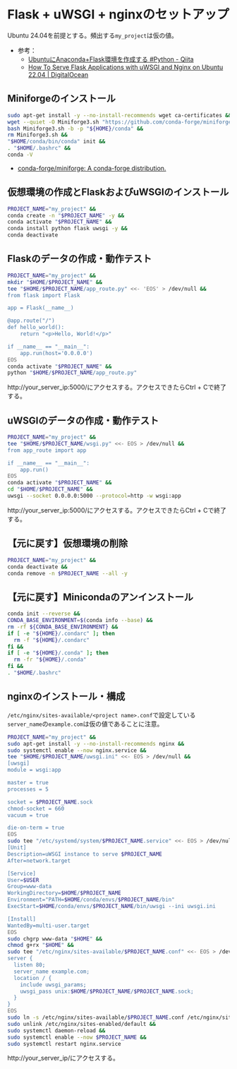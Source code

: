 # Flask + uWSGI + nginxのセットアップ
Ubuntu 24.04を前提とする。頻出する`my_project`は仮の値。
- 参考：
  - [UbuntuにAnaconda+Flask環境を作成する #Python - Qiita](https://qiita.com/katsujitakeda/items/b8e0cdc04611e3645f76#nginx%E3%81%AE%E8%A8%AD%E5%AE%9A)
  - [How To Serve Flask Applications with uWSGI and Nginx on Ubuntu 22.04 | DigitalOcean](https://www.digitalocean.com/community/tutorials/how-to-serve-flask-applications-with-uwsgi-and-nginx-on-ubuntu-22-04#step-6-configuring-nginx-to-proxy-requests)

## Miniforgeのインストール
```sh
sudo apt-get install -y --no-install-recommends wget ca-certificates &&
wget --quiet -O Miniforge3.sh "https://github.com/conda-forge/miniforge/releases/latest/download/Miniforge3-$(uname)-$(uname -m).sh" &&
bash Miniforge3.sh -b -p "${HOME}/conda" &&
rm Miniforge3.sh &&
"$HOME/conda/bin/conda" init &&
. "$HOME/.bashrc" &&
conda -V
```
- [conda-forge/miniforge: A conda-forge distribution.](https://github.com/conda-forge/miniforge)

## 仮想環境の作成とFlaskおよびuWSGIのインストール
```sh
PROJECT_NAME="my_project" &&
conda create -n "$PROJECT_NAME" -y &&
conda activate "$PROJECT_NAME" &&
conda install python flask uwsgi -y &&
conda deactivate
```

## Flaskのデータの作成・動作テスト
```sh
PROJECT_NAME="my_project" &&
mkdir "$HOME/$PROJECT_NAME" &&
tee "$HOME/$PROJECT_NAME/app_route.py" <<- 'EOS' > /dev/null &&
from flask import Flask

app = Flask(__name__)

@app.route("/")
def hello_world():
    return "<p>Hello, World!</p>"

if __name__ == "__main__":
    app.run(host='0.0.0.0')
EOS
conda activate "$PROJECT_NAME" &&
python "$HOME/$PROJECT_NAME/app_route.py"
```

http://your_server_ip:5000/にアクセスする。アクセスできたらCtrl + Cで終了する。

## uWSGIのデータの作成・動作テスト
```sh
PROJECT_NAME="my_project" &&
tee "$HOME/$PROJECT_NAME/wsgi.py" <<- EOS > /dev/null &&
from app_route import app

if __name__ == "__main__":
    app.run()
EOS
conda activate "$PROJECT_NAME" &&
cd "$HOME/$PROJECT_NAME" &&
uwsgi --socket 0.0.0.0:5000 --protocol=http -w wsgi:app
```
http://your_server_ip:5000/にアクセスする。アクセスできたらCtrl + Cで終了する。

## 【元に戻す】仮想環境の削除
```sh
PROJECT_NAME="my_project" &&
conda deactivate &&
conda remove -n $PROJECT_NAME --all -y
```

## 【元に戻す】Minicondaのアンインストール
```sh
conda init --reverse &&
CONDA_BASE_ENVIRONMENT=$(conda info --base) &&
rm -rf ${CONDA_BASE_ENVIRONMENT} &&
if [ -e "${HOME}/.condarc" ]; then
  rm -f "${HOME}/.condarc"
fi &&
if [ -e "${HOME}/.conda" ]; then
  rm -fr "${HOME}/.conda"
fi &&
. "$HOME/.bashrc"
```

## nginxのインストール・構成
`/etc/nginx/sites-available/<project name>.conf`で設定している`server_name`の`example.com`は仮の値であることに注意。
```sh
PROJECT_NAME="my_project" &&
sudo apt-get install -y --no-install-recommends nginx &&
sudo systemctl enable --now nginx.service &&
tee "$HOME/$PROJECT_NAME/uwsgi.ini" <<- EOS > /dev/null &&
[uwsgi]
module = wsgi:app

master = true
processes = 5

socket = $PROJECT_NAME.sock
chmod-socket = 660
vacuum = true

die-on-term = true
EOS
sudo tee "/etc/systemd/system/$PROJECT_NAME.service" <<- EOS > /dev/null &&
[Unit]
Description=uWSGI instance to serve $PROJECT_NAME
After=network.target

[Service]
User=$USER
Group=www-data
WorkingDirectory=$HOME/$PROJECT_NAME
Environment="PATH=$HOME/conda/envs/$PROJECT_NAME/bin"
ExecStart=$HOME/conda/envs/$PROJECT_NAME/bin/uwsgi --ini uwsgi.ini

[Install]
WantedBy=multi-user.target
EOS
sudo chgrp www-data "$HOME" &&
chmod g+rx "$HOME" &&
sudo tee "/etc/nginx/sites-available/$PROJECT_NAME.conf" <<- EOS > /dev/null &&
server {
  listen 80;
  server_name example.com;
  location / {
    include uwsgi_params;
    uwsgi_pass unix:$HOME/$PROJECT_NAME/$PROJECT_NAME.sock;
  }
}
EOS
sudo ln -s /etc/nginx/sites-available/$PROJECT_NAME.conf /etc/nginx/sites-enabled/$PROJECT_NAME.conf &&
sudo unlink /etc/nginx/sites-enabled/default &&
sudo systemctl daemon-reload &&
sudo systemctl enable --now $PROJECT_NAME &&
sudo systemctl restart nginx.service
```
http://your_server_ip/にアクセスする。